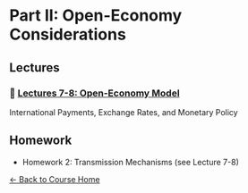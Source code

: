 # Part II: Open-Economy Considerations

## Lectures

### 📁 [Lectures 7-8: Open-Economy Model](Lecture7-8-OpenEconomy/)
International Payments, Exchange Rates, and Monetary Policy

## Homework
- Homework 2: Transmission Mechanisms (see Lecture 7-8)

[← Back to Course Home](../)
